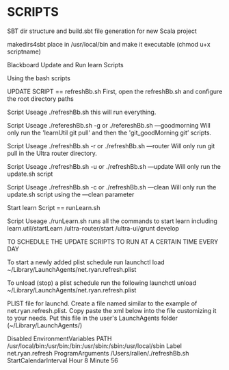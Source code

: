 # SCRIPTS

SBT dir structure and build.sbt file generation for new Scala project

makedirs4sbt
place in /usr/local/bin and make it executable (chmod u+x scriptname)


Blackboard Update and Run learn Scripts

Using the bash scripts

UPDATE SCRIPT == refreshBb.sh
First, open the refreshBb.sh and configure the root directory paths

Script Useage
./refreshBb.sh
this will run everything.

Script Useage
./refereshBb.sh -g
or
./refereshBb.sh —goodmorning
Will only run the 'learnUtil git pull' and then the 'git_goodMorning git’ scripts.

Script Useage
./refreshBb.sh -r
or
./refreshBb.sh —router
Will only run git pull in the Ultra router directory.

Script Useage
./refreshBb.sh -u
or
./refreshBb.sh —update
Will only run the update.sh script

Script Useage
./refreshBb.sh -c
or
./refreshBb.sh —clean
Will only run the update.sh script using the —clean parameter


Start learn Script == runLearn.sh 

Script Useage
./runLearn.sh
runs all the commands to start learn including
learn.util/startLearn
/ultra-router/start
/ultra-ui/grunt develop


TO SCHEDULE THE UPDATE SCRIPTS TO RUN AT A CERTAIN TIME EVERY DAY

To start a newly added plist schedule run
launchctl load ~/Library/LaunchAgents/net.ryan.refresh.plist

To unload (stop) a plist schedule run the following
launchctl unload ~/Library/LaunchAgents/net.ryan.refresh.plist

PLIST file for launchd. Create a file named similar to the example of net.ryan.refresh.plist. Copy paste the xml below
into the file customizing it to your needs. Put this file in the user's LaunchAgents folder (~/Library/LaunchAgents/)

<?xml version="1.0" encoding="UTF-8"?>
<!DOCTYPE plist PUBLIC "-//Apple//DTD PLIST 1.0//EN" "http://www.apple.com/DTDs/PropertyList-1.0.dtd">
<plist version="1.0">
<dict>
	<key>Disabled</key>
	<false/>
	<key>EnvironmentVariables</key>
	<dict>
		<key>PATH</key>
		<string>/usr/local/bin:/usr/bin:/bin:/usr/sbin:/sbin:/usr/local/sbin</string>
	</dict>
	<key>Label</key>
	<string>net.ryan.refresh</string>
	<key>ProgramArguments</key>
	<array>
		<string>/Users/rallen/./refreshBb.sh</string>
	</array>
	<key>StartCalendarInterval</key>
	<array>
		<dict>
			<key>Hour</key>
			<integer>8</integer>
			<key>Minute</key>
			<integer>56</integer>
		</dict>
	</array>
</dict>
</plist>
